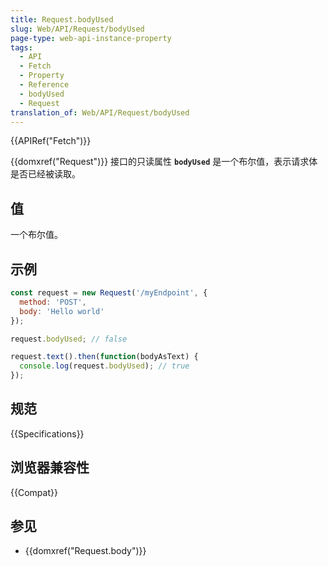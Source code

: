 ```yaml
---
title: Request.bodyUsed
slug: Web/API/Request/bodyUsed
page-type: web-api-instance-property
tags:
  - API
  - Fetch
  - Property
  - Reference
  - bodyUsed
  - Request
translation_of: Web/API/Request/bodyUsed
---
```

{{APIRef("Fetch")}}

{{domxref("Request")}} 接口的只读属性 **`bodyUsed`** 是一个布尔值，表示请求体是否已经被读取。

## 值

一个布尔值。

## 示例

```js
const request = new Request('/myEndpoint', {
  method: 'POST',
  body: 'Hello world'
});

request.bodyUsed; // false

request.text().then(function(bodyAsText) {
  console.log(request.bodyUsed); // true
});
```

## 规范

{{Specifications}}

## 浏览器兼容性

{{Compat}}

## 参见

- {{domxref("Request.body")}}
